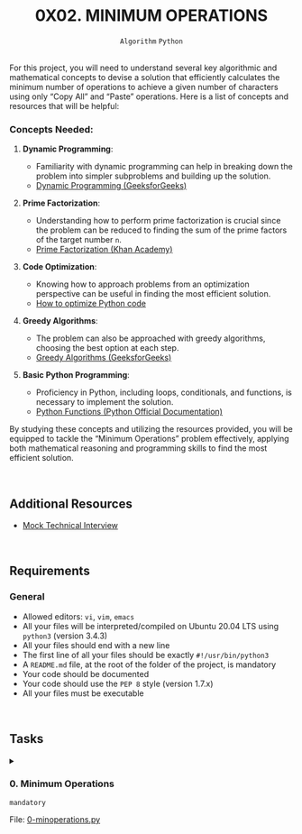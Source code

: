 <h1 align="center"><b>0X02. MINIMUM OPERATIONS</b></h1>
<div align="center"><code>Algorithm</code> <code>Python</code></div>

<!-- <br>
<hr>
<h3><a href=>Notes</a></h3>
<hr> -->


<!--==================================================-->
<br>

<p>For this project, you will need to understand several key algorithmic and mathematical concepts to devise a solution that efficiently calculates the minimum number of operations to achieve a given number of characters using only “Copy All” and “Paste” operations. Here is a list of concepts and resources that will be helpful:</p>

<h3>Concepts Needed:</h3>

<ol>
<li><p><strong>Dynamic Programming</strong>:</p>

<ul>
<li>Familiarity with dynamic programming can help in breaking down the problem into simpler subproblems and building up the solution.</li>
<li><a href="https://www.geeksforgeeks.org/dynamic-programming/" title="Dynamic Programming (GeeksforGeeks)" target="_blank">Dynamic Programming (GeeksforGeeks)</a></li>
</ul></li>
<li><p><strong>Prime Factorization</strong>:</p>

<ul>
<li>Understanding how to perform prime factorization is crucial since the problem can be reduced to finding the sum of the prime factors of the target number <code>n</code>.</li>
<li><a href="https://www.khanacademy.org/math/pre-algebra/pre-algebra-factors-multiples/pre-algebra-prime-factorization-prealg/v/prime-factorization" title="Prime Factorization (Khan Academy)" target="_blank">Prime Factorization (Khan Academy)</a></li>
</ul></li>
<li><p><strong>Code Optimization</strong>:</p>

<ul>
<li>Knowing how to approach problems from an optimization perspective can be useful in finding the most efficient solution.</li>
<li><a href="https://intranet.alxswe.com/rltoken/98ZF5bRckUKror6pGJQlHQ" title="How to optimize Python code" target="_blank">How to optimize Python code</a></li>
</ul></li>
<li><p><strong>Greedy Algorithms</strong>:</p>

<ul>
<li>The problem can also be approached with greedy algorithms, choosing the best option at each step.</li>
<li><a href="https://intranet.alxswe.com/rltoken/k6-mba0b4nayJi0VqYhKjQ" title="Greedy Algorithms (GeeksforGeeks)" target="_blank">Greedy Algorithms (GeeksforGeeks)</a></li>
</ul></li>
<li><p><strong>Basic Python Programming</strong>:</p>

<ul>
<li>Proficiency in Python, including loops, conditionals, and functions, is necessary to implement the solution.</li>
<li><a href="https://intranet.alxswe.com/rltoken/ao3SJVl4yY1SfugfVa3anw" title="Python Functions (Python Official Documentation)" target="_blank">Python Functions (Python Official Documentation)</a></li>
</ul></li>
</ol>

<p>By studying these concepts and utilizing the resources provided, you will be equipped to tackle the “Minimum Operations” problem effectively, applying both mathematical reasoning and programming skills to find the most efficient solution.</p>

<br>

## Additional Resources
<ul>
<li><a href="https://intranet.alxswe.com/rltoken/HX0vuVl1V-9T4vvh8NDCyw" target="_blank" title="Mock Technical Interview">Mock Technical Interview</a></li>
</ul>


<!--==================================================-->
<br>

## Requirements
<h3>General</h3>

- Allowed editors: <code>vi</code>, <code>vim</code>, <code>emacs</code>
- All your files will be interpreted/compiled on Ubuntu 20.04 LTS using <code>python3</code> (version 3.4.3)
- All your files should end with a new line
- The first line of all your files should be exactly <code>#!/usr/bin/python3</code>
- A <code>README.md</code> file, at the root of the folder of the project, is mandatory
- Your code should be documented
- Your code should use the <code>PEP 8</code> style (version 1.7.x)
- All your files must be executable

<!--==================================================-->
<br>

## Tasks
<details>
<summary>

### 0. Minimum Operations
`mandatory`

File: [0-minoperations.py]()
</summary>

<p>In a text file, there is a single character <code>H</code>. Your text editor can execute only two operations in this file: <code>Copy All</code> and <code>Paste</code>. Given a number <code>n</code>, write a method that calculates the fewest number of operations needed to result in exactly <code>n</code> <code>H</code> characters in the file.</p>

<ul>
<li>Prototype: <code>def minOperations(n)</code></li>
<li>Returns an integer</li>
<li>If <code>n</code> is impossible to achieve, return <code>0</code></li>
</ul>

<p><strong>Example:</strong></p>

<p><code>n = 9</code></p>

<p><code>H</code> =&gt; <code>Copy All</code> =&gt; <code>Paste</code> =&gt; <code>HH</code> =&gt; <code>Paste</code> =&gt;<code>HHH</code> =&gt; <code>Copy All</code> =&gt; <code>Paste</code> =&gt; <code>HHHHHH</code> =&gt; <code>Paste</code> =&gt; <code>HHHHHHHHH</code></p>

<p>Number of operations: <code>6</code></p>

<pre><code>carrie@ubuntu:~/0x02-minoperations$ cat 0-main.py
#!/usr/bin/python3
"""
Main file for testing
"""

minOperations = __import__('0-minoperations').minOperations

n = 4
print("Min # of operations to reach {} char: {}".format(n, minOperations(n)))

n = 12
print("Min # of operations to reach {} char: {}".format(n, minOperations(n)))

carrie@ubuntu:~/0x02-minoperations$
</code></pre>

<pre><code>carrie@ubuntu:~/0x02-minoperations$ ./0-main.py
Min number of operations to reach 4 characters: 4
Min number of operations to reach 12 characters: 7
carrie@ubuntu:~/0x02-minoperations$
</code></pre>


</details>

